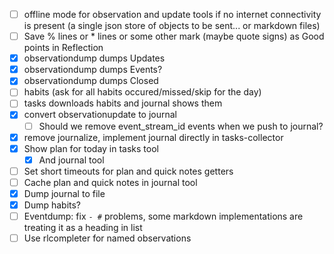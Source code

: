- [ ] offline mode for observation and update tools if no internet connectivity is present (a single json store of objects to be sent... or markdown files)
- [ ] Save % lines or * lines or some other mark (maybe quote signs) as Good points in Reflection
- [x] observationdump dumps Updates
- [x] observationdump dumps Events?
- [x] observationdump dumps Closed
- [ ] habits (ask for all habits occured/missed/skip for the day)
- [ ] tasks downloads habits and journal shows them
- [x] convert observationupdate to journal
  - [ ] Should we remove event_stream_id events when we push to journal?
- [x] remove journalize, implement journal directly in tasks-collector
- [x] Show plan for today in tasks tool
  - [x] And journal tool
- [ ] Set short timeouts for plan and quick notes getters
- [ ] Cache plan and quick notes in journal tool
- [x] Dump journal to file
- [x] Dump habits?
- [ ] Eventdump: fix `- #` problems, some markdown implementations are treating it as a heading in list
- [ ] Use rlcompleter for named observations